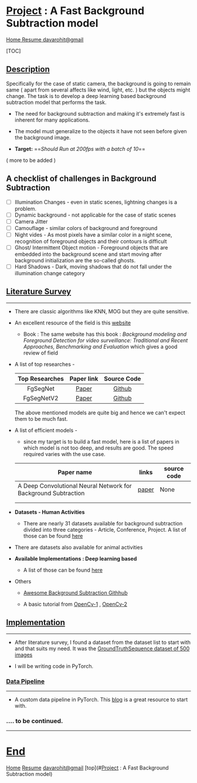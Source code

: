 # <u>Project</u> : A Fast Background Subtraction model

<u>[Home](https://rohitdavas.github.io/) 	[Resume](https://rohitdavas.github.io/resume/Rohit_Kumar.pdf)	[davarohit@gmail](https://mail.google.com/mail/u/0/?view=cm&fs=1&to=davasrohit@gmail.com&tf=1)</u>  

[TOC]

## <u>Description</u>

Specifically for the case of static camera, the background is going to remain same ( apart from several affects like wind, light, etc. ) but the objects might change. The task is to develop a deep learning based background subtraction model that performs the task. 

- The need for background subtraction and making it's extremely fast is inherent for many applications. 
- The model must generalize to the objects it have not seen before given the background image. 

- **Target:** ==*Should Run at 200fps with a batch of 10*==

( more to be added )

## A checklist of challenges in Background Subtraction 

- [ ] Illumination Changes  -  even in static scenes, lightning changes is a problem.
- [ ] Dynamic background - not applicable for the case of static scenes
- [ ] Camera Jitter 
- [ ] Camouflage -  similar colors of background and foreground 
- [ ] Night vides - As most pixels have a similar color in a night scene, recognition of foreground objects and their contours is difficult
- [ ] Ghost/ Intermittent Object motion -  Foreground objects that are embedded into the background scene and start moving after background initialization are the so-called ghosts.
- [ ] Hard Shadows - Dark, moving shadows that do not fall under the illumination change category

## <u>Literature Survey</u>

------

- There are classic algorithms like KNN, MOG but they are quite sensitive. 

- An excellent resource of the field is this [website](https://sites.google.com/site/backgroundsubtraction/Home?authuser=0) 

  - Book : The same website has this book : *Background modeling and Foreground Detection for video surveillance:  Traditional and Recent Approaches, Benchmarking and Evaluation* which gives a good review of field

- A list of top researches -

  | Top Researches |                          Paper link                          |                     Source Code                     |
  | :------------: | :----------------------------------------------------------: | :-------------------------------------------------: |
  |    FgSegNet    | [Paper](https://www.sciencedirect.com/science/article/abs/pii/S0167865518303702) |  [Github](https://github.com/lim-anggun/FgSegNet)   |
  |   FgSegNetV2   |          [Paper](https://arxiv.org/abs/1808.01477)           | [Github](https://github.com/lim-anggun/FgSegNet_v2) |
  
  The above mentioned models are quite big and hence we can't expect them to be much fast. 
  
- A list of efficient models - 

  - since my target is to build a fast model, here is a list of papers in which model is not too deep, and results are good. The speed required varies with the use case.  

    

  | Paper name                                                   | links                                         | source code |
  | ------------------------------------------------------------ | --------------------------------------------- | ----------- |
  | A Deep Convolutional Neural Network for Background Subtraction | [paper](https://arxiv.org/pdf/1702.01731.pdf) | None        |
  |                                                              |                                               |             |
  |                                                              |                                               |             |

  

- **Datasets - Human Activities** 
  
  - There are nearly 31 datasets available for background subtraction divided into three categories - Article, Conference, Project. A list of those can be found [here](https://sites.google.com/site/backgroundsubtraction/test-sequences/human-activities?authuser=0)
  
- There are datasets also available for animal activities
  
- **Available Implementations : Deep learning based**

  - A list of those can be found [here](https://sites.google.com/site/backgroundsubtraction/test-sequences/human-activities?authuser=0)  

- Others

  - [Awesome Background Subtraction Githhub](https://github.com/murari023/awesome-background-subtraction/blob/master/README.md) 

  - A basic tutorial from [OpenCv-1](https://github.com/murari023/awesome-background-subtraction/blob/master/README.md) , [OpenCv-2](https://opencv-python-tutroals.readthedocs.io/en/latest/py_tutorials/py_video/py_bg_subtraction/py_bg_subtraction.html) 

    

## <u>Implementation</u>

------

- After literature survey, I found a dataset from the dataset list to start with and that suits my need. It was the [GroundTruthSequence dataset of 500 images](http://www.cs.cmu.edu/~yaser/new_backgroundsubtraction.htm) 

- I will be writing code in PyTorch.

### <u>Data Pipeline</u>

------

- A custom data pipeline in PyTorch. This [blog](https://pytorch.org/tutorials/beginner/data_loading_tutorial.html) is a great resource to start with. 











### .... to be continued. 



------

# <u>End</u>

[Home](https://rohitdavas.github.io/) 	[Resume](https://rohitdavas.github.io/resume/Rohit_Kumar.pdf)	[davarohit@gmail](https://mail.google.com/mail/u/0/?view=cm&fs=1&to=davasrohit@gmail.com&tf=1)	[top](#<u>Project</u> : A Fast Background Subtraction model) 